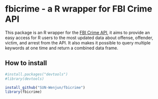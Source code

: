 # fbicrime - a R wrapper for FBI Crime API 

This package is an R wrapper for the [FBI Crime API](https://crime-data-explorer.fr.cloud.gov/api), it aims to provide an easy access for R users to the most updated data about offense, offender, victim, and arrest from the API. It also makes it possible to query multiple keywords at one time and return a combined data frame. 

## How to install
```R
#install.packages("devtools")
#library(devtools)

install_github("SUN-Wenjun/fbicrime")
library(fbicrime)
```
